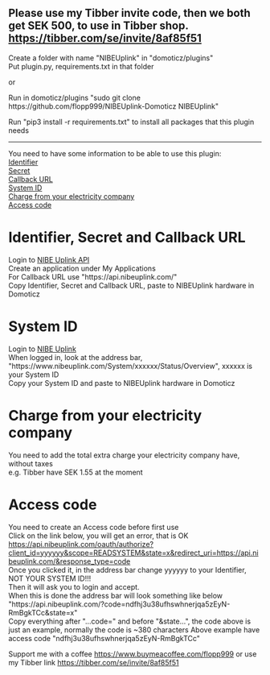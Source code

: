Please use my Tibber invite code, then we both get SEK 500, to use in Tibber shop.  
https://tibber.com/se/invite/8af85f51
---
Create a folder with name "NIBEUplink" in "domoticz/plugins"  
Put plugin.py, requirements.txt in that folder

or

Run in domoticz/plugins "sudo git clone h<span>ttps://gith<span>ub.com/flopp999/NIBEUplink-Domoticz NIBEUplink"  

Run "pip3 install -r requirements.txt" to install all packages that this plugin needs

---
You need to have some information to be able to use this plugin:  
[Identifier](https://github.com/flopp999/NIBEUplink-Domoticz/blob/main/README.md#Identifier,-Secret-and-URL)  
[Secret](https://github.com/flopp999/NIBEUplink-Domoticz/blob/main/README.md#Identifier,-Secret-and-URL)  
[Callback URL](https://github.com/flopp999/NIBEUplink-Domoticz/blob/main/README.md#Identifier,-Secret-and-Callback-URL)  
[System ID](https://github.com/flopp999/NIBEUplink-Domoticz/blob/main/README.md#System-ID)  
[Charge from your electricity company](https://github.com/flopp999/NIBEUplink-Domoticz/blob/main/README.md#Charge-from-your-electricity-company)  
[Access code](https://github.com/flopp999/NIBEUplink-Domoticz/blob/main/README.md#Access-code)

# Identifier, Secret and Callback URL
Login to [NIBE Uplink API](https://api.nibeuplink.com/)  
Create an application under My Applications  
For Callback URL use "h<span>ttps://a<span>pi.nib<span>euplink.com/"  
Copy Identifier, Secret and Callback URL, paste to NIBEUplink hardware in Domoticz  

# System ID
Login to [NIBE Uplink](https://nibeuplink.com/)  
When logged in, look at the address bar, "h<span>ttps://w<i></i>ww.<span>nibeuplink.com/System/xxxxxx/Status/Overview", xxxxxx is your System ID  
Copy your System ID and paste to NIBEUplink hardware in Domoticz  

# Charge from your electricity company
You need to add the total extra charge your electricity company have, without taxes  
e.g. Tibber have SEK 1.55 at the moment  

# Access code
You need to create an Access code before first use  
Click on the link below, you will get an error, that is OK  
https://api.nibeuplink.com/oauth/authorize?client_id=yyyyyy&scope=READSYSTEM&state=x&redirect_uri=https://api.nibeuplink.com/&response_type=code  
Once you clicked it, in the address bar change yyyyyy to your Identifier, NOT YOUR SYSTEM ID!!!  
Then it will ask you to login and accept.  
When this is done the address bar will look something like below  
"h<span>ttps://a<span>pi.nib<span>euplink.com/?code=ndfhj3u38ufhswhnerjqa5zEyN-RmBgkTCc&state=x"  
Copy everything after "...code=" and before "&state...", the code above is just an example, normally the code is ~380 characters
Above example have access code "ndfhj3u38ufhswhnerjqa5zEyN-RmBgkTCc"


Support me with a coffee https://www.buymeacoffee.com/flopp999 or use my Tibber link https://tibber.com/se/invite/8af85f51

